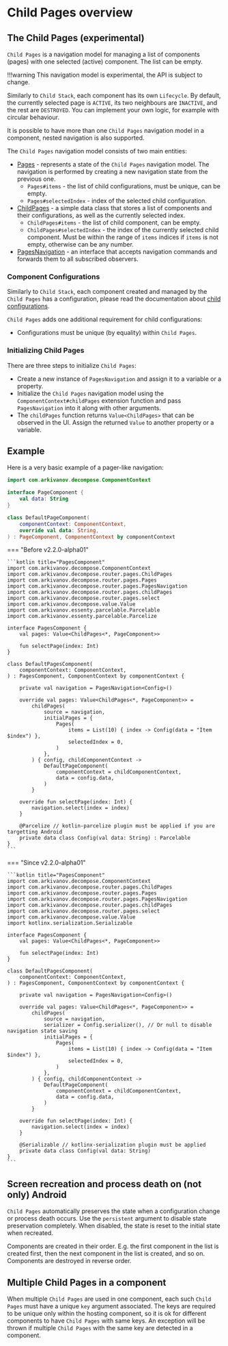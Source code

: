 # Child Pages overview

## The Child Pages (experimental)

`Child Pages` is a navigation model for managing a list of components (pages) with one selected (active) component. The list can be empty.

!!!warning
    This navigation model is experimental, the API is subject to change.

Similarly to `Child Stack`, each component has its own `Lifecycle`. By default, the currently selected page is `ACTIVE`, its two neighbours are `INACTIVE`, and the rest are `DESTROYED`. You can implement your own logic, for example with circular behaviour. 

It is possible to have more than one `Child Pages` navigation model in a component, nested navigation is also supported.

The `Child Pages` navigation model consists of two main entities:

- [Pages](https://github.com/arkivanov/Decompose/blob/master/decompose/src/commonMain/kotlin/com/arkivanov/decompose/router/pages/Pages.kt) - represents a state of the `Child Pages` navigation model. The navigation is performed by creating a new navigation state from the previous one.
    - `Pages#items` - the list of child configurations, must be unique, can be empty.
    - `Pages#selectedIndex` - index of the selected child configuration.
- [ChildPages](https://github.com/arkivanov/Decompose/blob/master/decompose/src/commonMain/kotlin/com/arkivanov/decompose/router/pages/ChildPages.kt) - a simple data class that stores a list of components and their configurations, as well as the currently selected index.
    - `ChildPages#items` - the list of child component, can be empty.
    - `ChildPages#selectedIndex` - the index of the currently selected child component. Must be within the range of `items` indices if `items` is not empty, otherwise can be any number.
- [PagesNavigation](https://github.com/arkivanov/Decompose/blob/master/decompose/src/commonMain/kotlin/com/arkivanov/decompose/router/pages/PagesNavigation.kt) - an interface that accepts navigation commands and forwards them to all subscribed observers.

### Component Configurations

Similarly to `Child Stack`, each component created and managed by the `Child Pages` has a configuration, please read the documentation about [child configurations](../overview.md#component-configurations-and-child-factories).

`Child Pages` adds one additional requirement for child configurations:

- Configurations must be unique (by equality) within `Child Pages`.

### Initializing Child Pages

There are three steps to initialize `Child Pages`:

- Create a new instance of `PagesNavigation` and assign it to a variable or a property.
- Initialize the `Child Pages` navigation model using the `ComponentContext#childPages` extension function and pass `PagesNavigation` into it along with other arguments.
- The `childPages` function returns `Value<ChildPages>` that can be observed in the UI. Assign the returned `Value` to another property or a variable.

## Example

Here is a very basic example of a pager-like navigation:

```kotlin title="PageComponent"
import com.arkivanov.decompose.ComponentContext

interface PageComponent {
    val data: String
}

class DefaultPageComponent(
    componentContext: ComponentContext,
    override val data: String,
) : PageComponent, ComponentContext by componentContext
```

=== "Before v2.2.0-alpha01"

    ```kotlin title="PagesComponent"
    import com.arkivanov.decompose.ComponentContext
    import com.arkivanov.decompose.router.pages.ChildPages
    import com.arkivanov.decompose.router.pages.Pages
    import com.arkivanov.decompose.router.pages.PagesNavigation
    import com.arkivanov.decompose.router.pages.childPages
    import com.arkivanov.decompose.router.pages.select
    import com.arkivanov.decompose.value.Value
    import com.arkivanov.essenty.parcelable.Parcelable
    import com.arkivanov.essenty.parcelable.Parcelize
    
    interface PagesComponent {
        val pages: Value<ChildPages<*, PageComponent>>
    
        fun selectPage(index: Int)
    }
    
    class DefaultPagesComponent(
        componentContext: ComponentContext,
    ) : PagesComponent, ComponentContext by componentContext {
    
        private val navigation = PagesNavigation<Config>()
    
        override val pages: Value<ChildPages<*, PageComponent>> =
            childPages(
                source = navigation,
                initialPages = {
                    Pages(
                        items = List(10) { index -> Config(data = "Item $index") },
                        selectedIndex = 0,
                    )
                },
            ) { config, childComponentContext ->
                DefaultPageComponent(
                    componentContext = childComponentContext,
                    data = config.data,
                )
            }
    
        override fun selectPage(index: Int) {
            navigation.select(index = index)
        }
    
        @Parcelize // kotlin-parcelize plugin must be applied if you are targetting Android
        private data class Config(val data: String) : Parcelable
    }    
    ```

=== "Since v2.2.0-alpha01"

    ```kotlin title="PagesComponent"
    import com.arkivanov.decompose.ComponentContext
    import com.arkivanov.decompose.router.pages.ChildPages
    import com.arkivanov.decompose.router.pages.Pages
    import com.arkivanov.decompose.router.pages.PagesNavigation
    import com.arkivanov.decompose.router.pages.childPages
    import com.arkivanov.decompose.router.pages.select
    import com.arkivanov.decompose.value.Value
    import kotlinx.serialization.Serializable
    
    interface PagesComponent {
        val pages: Value<ChildPages<*, PageComponent>>
    
        fun selectPage(index: Int)
    }
    
    class DefaultPagesComponent(
        componentContext: ComponentContext,
    ) : PagesComponent, ComponentContext by componentContext {
    
        private val navigation = PagesNavigation<Config>()
    
        override val pages: Value<ChildPages<*, PageComponent>> =
            childPages(
                source = navigation,
                serializer = Config.serializer(), // Or null to disable navigation state saving
                initialPages = {
                    Pages(
                        items = List(10) { index -> Config(data = "Item $index") },
                        selectedIndex = 0,
                    )
                },
            ) { config, childComponentContext ->
                DefaultPageComponent(
                    componentContext = childComponentContext,
                    data = config.data,
                )
            }
    
        override fun selectPage(index: Int) {
            navigation.select(index = index)
        }
    
        @Serializable // kotlinx-serialization plugin must be applied
        private data class Config(val data: String)
    }
    ```

## Screen recreation and process death on (not only) Android

`Child Pages` automatically preserves the state when a configuration change or process death occurs. Use the `persistent` argument to disable state preservation completely. When disabled, the state is reset to the initial state when recreated.

Components are created in their order. E.g. the first component in the list is created first, then the next component in the list is created, and so on. Components are destroyed in reverse order.

## Multiple Child Pages in a component

When multiple `Child Pages` are used in one component, each such `Child Pages` must have a unique `key` argument associated. The keys are required to be unique only within the hosting component, so it is ok for different components to have `Child Pages` with same keys. An exception will be thrown if multiple `Child Pages` with the same key are detected in a component.
